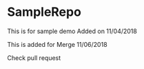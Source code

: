 # SampleRepo

This is for sample demo
Added on 11/04/2018

This is added for Merge
11/06/2018


Check pull request